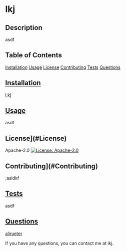 
# lkj

## Description
asdf

## Table of Contents
[Installation](#Installation)
[Usage](#Usage)
[License](#License)
[Contributing](#Contributing)
[Tests](#Tests)
[Questions](#Questions)

## [Installation](#Installation)
l;kj

## [Usage](#Usage)
asdf

## License](#License)
Apache-2.0
[![License: Apache-2.0](https://img.shields.io/badge/License-Apache-2.0)](https://opensource.org/licenses/Apache-2.0)

## Contributing](#Contributing)
;asldkf

## [Tests](#Tests)
asdf

## [Questions](#Questions)
[alirueter](https://github.com/alirueter)

If you have any questions, you can contact me at lkj.
    